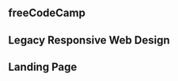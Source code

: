 freeCodeCamp
----------------------------------------------------------------
Legacy Responsive Web Design
----------------------------------------------------------------
Landing Page
----------------------------------------------------------------